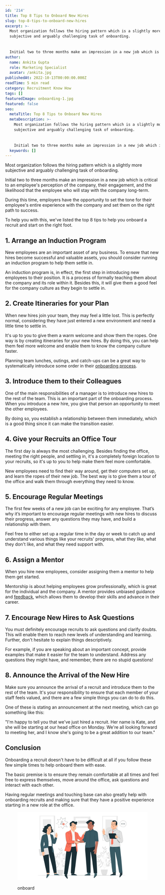 ```yaml
---
id: '214'
title: Top 8 Tips to Onboard New Hires
slug: top-8-tips-to-onboard-new-hires
excerpt: >-
  Most organization follows the hiring pattern which is a slightly more
  subjective and arguably challenging task of onboarding.


  Initial two to three months make an impression in a new job which is cri...
author:
  name: Ankita Gupta
  role: Marketing Specialist
  avatar: /ankita.jpg
publishedAt: 2022-10-13T00:00:00.000Z
readTime: 5 min read
category: Recruitment Know How
tags: []
featuredImage: onboarding-1.jpg
featured: false
seo:
  metaTitle: Top 8 Tips to Onboard New Hires
  metaDescription: >-
    Most organization follows the hiring pattern which is a slightly more
    subjective and arguably challenging task of onboarding.


    Initial two to three months make an impression in a new job which is cri...
  keywords: []
---
```


Most organization follows the hiring pattern which is a slightly more subjective and arguably challenging task of onboarding.

Initial two to three months make an impression in a new job which is critical to an employee's perception of the company, their engagement, and the likelihood that the employee who will stay with the company long-term.

<!--more-->

During this time, employers have the opportunity to set the tone for their employee's entire experience with the company and set them on the right path to success.

To help you with this, we've listed the top 8 tips to help you onboard a recruit and start on the right foot.

## **1\. Arrange an Induction Program** 

New employees are an important asset of any business. To ensure that new hires become successful and valuable assets, you should consider running an induction program to help them settle in.

An induction program is, in effect, the first step in introducing new employees to their position. It is a process of formally teaching them about the company and its role within it. Besides this, it will give them a good feel for the company culture as they begin to settle in.

## **2\. Create Itineraries for your Plan**

When new hires join your team, they may feel a little lost. This is perfectly normal, considering they have just entered a new environment and need a little time to settle in.

It's up to you to give them a warm welcome and show them the ropes. One way is by creating itineraries for your new hires. By doing this, you can help them feel more welcome and enable them to know the company culture faster.

Planning team lunches, outings, and catch-ups can be a great way to systematically introduce some order in their [onboarding process](https://www.thetalentpool.ai/blogs/6-onboarding-metrics-most-important-in-hiring-process).

## **3\. Introduce them to their Colleagues** 

One of the main responsibilities of a manager is to introduce new hires to the rest of the team. This is an important part of the onboarding process. When you introduce a new hire, you give that person an opportunity to meet the other employees.

By doing so, you establish a relationship between them immediately, which is a good thing since it can make the transition easier.

## **4\. Give your Recruits an Office Tour** 

The first day is always the most challenging. Besides finding the office, meeting the right people, and settling in, it's a completely foreign location to your recruits, so it's up to you to help make them feel more comfortable.

New employees need to find their way around, get their computers set up, and learn the ropes of their new job. The best way is to give them a tour of the office and walk them through everything they need to know.

## **5\. Encourage Regular Meetings** 

The first few weeks of a new job can be exciting for any employee. That’s why it’s important to encourage regular meetings with new hires to discuss their progress, answer any questions they may have, and build a relationship with them.

Feel free to either set up a regular time in the day or week to catch up and understand various things like your recruits' progress, what they like, what they don't like, and what they need support with.

## **6\. Assign a Mentor** 

When you hire new employees, consider assigning them a mentor to help them get started.

Mentorship is about helping employees grow professionally, which is great for the individual and the company. A mentor provides unbiased guidance and [feedback](https://www.thetalentpool.ai/recruitment-management-software-features.html), which allows them to develop their skills and advance in their career.

## **7\. Encourage New Hires to Ask Questions** 

You must definitely encourage recruits to ask questions and clarify doubts. This will enable them to reach new levels of understanding and learning. Further, don't hesitate to explain things descriptively.

For example, if you are speaking about an important concept, provide examples that make it easier for the team to understand. Address any questions they might have, and remember, there are no stupid questions!

## **8\. Announce the Arrival of the New Hire** 

Make sure you announce the arrival of a recruit and introduce them to the rest of the team. It's your responsibility to ensure that each member of your staff feels valued, and there are a few simple things you can do to do this.

One of these is stating an announcement at the next meeting, which can go something like this:

"I'm happy to tell you that we've just hired a recruit. Her name is Kate, and she will be starting at our head office on Monday. We're all looking forward to meeting her, and I know she's going to be a great addition to our team."

## Conclusion

Onboarding a recruit doesn't have to be difficult at all if you follow these few simple times to help onboard them with ease.

The basic premise is to ensure they remain comfortable at all times and feel free to express themselves, move around the office, ask questions and interact with each other.

Having regular meetings and touching base can also greatly help with onboarding recruits and making sure that they have a positive experience starting in a new role at the office.

<figure>

![onboarding](images/onboarding-1-1024x537.jpg)

<figcaption>

onboard

</figcaption>

</figure>
